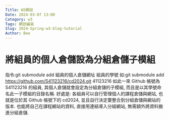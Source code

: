 ```yaml
---
Title: W3網誌
Date: 2024-03-07 13:00
Category: w3
Tags: 網誌編寫
Slug: 2024-Spring-w3-blog-tutorial
Author: Bee
---
```




<!-- PELICAN_END_SUMMARY -->

# 將組員的個人倉儲設為分組倉儲子模組
指令:git submodule add 組員的個人倉儲網址 組員的學號
如:git submodule add https://github.com/S41123216/cd2024.git 41123216
如此一來 Github 帳號為 S41123216 的組員, 其個人倉儲就會設定為分組倉儲的子模組, 而且是以其學號命名此一子模組的目錄名稱. 
好處是: 各組員可以自行管理個人的課程倉儲與網站, 也就是位於其 Github 帳號下的 cd2024, 並且自行決定要整合到分組倉儲與網站的版本. 也能將自己在課程網站的資料, 直接用連結導入分組網站, 無需額外將資料搬進分組倉儲.